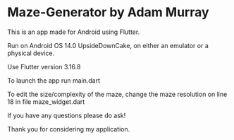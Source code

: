 # Maze-Generator by Adam Murray

This is an app made for Android using Flutter.

Run on Android OS 14.0 UpsideDownCake, on either an emulator or a physical device.

Use Flutter version 3.16.8

To launch the app run main.dart

To edit the size/complexity of the maze, change the maze resolution on line 18 in file maze_widget.dart

If you have any questions please do ask!

Thank you for considering my application.

